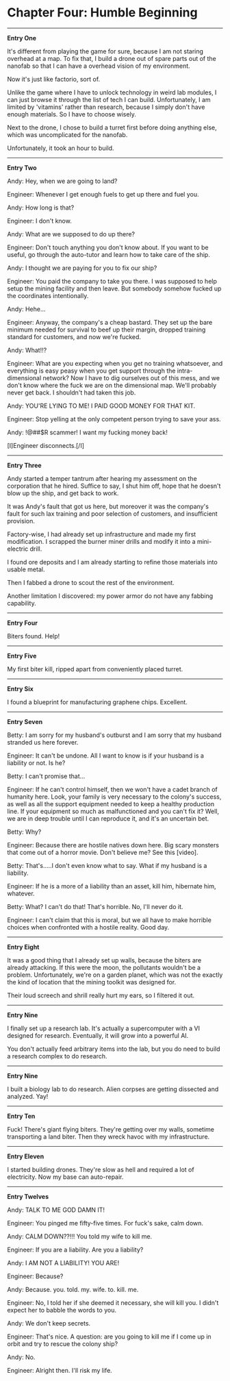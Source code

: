 # Chapter Four: Humble Beginning

***
**Entry One**

It's different from playing the game for sure, because I am not staring overhead at a map. To fix that, I build a drone out of spare parts out of the nanofab so that I can have a overhead vision of my environment.

Now it's just like factorio, sort of.

Unlike the game where I have to unlock technology in weird lab modules, I can just browse it through the list of tech I can build. Unfortunately, I am limited by 'vitamins' rather than research, because I simply don't have enough materials. So I have to choose wisely.

Next to the drone, I chose to build a turret first before doing anything else, which was uncomplicated for the nanofab.

Unfortunately, it took an hour to build.

***
**Entry Two**

Andy: Hey, when we are going to land?

Engineer: Whenever I get enough fuels to get up there and fuel you.

Andy: How long is that?

Engineer: I don't know.

Andy: What are we supposed to do up there?

Engineer: Don't touch anything you don't know about. If you want to be useful, go through the auto-tutor and learn how to take care of the ship.

Andy: I thought we are paying for you to fix our ship?

Engineer: You paid the company to take you there. I was supposed to help setup the mining facility and then leave. But somebody somehow fucked up the coordinates intentionally.

Andy: Hehe...

Engineer: Anyway, the company's a cheap bastard. They set up the bare minimum needed for survival to beef up their margin, dropped training standard for customers, and now we're fucked.

Andy: What!!?

Engineer: What are you expecting when you get no training whatsoever, and everything is easy peasy when you get support through the intra-dimensional network? Now I have to dig ourselves out of this mess, and we don't know where the fuck we are on the dimensional map. We'll probably never get back. I shouldn't had taken this job.

Andy: YOU'RE LYING TO ME! I PAID GOOD MONEY FOR THAT KIT.

Engineer: Stop yelling at the only competent person trying to save your ass.

Andy: !@##$R scammer! I want my fucking money back!

[I]Engineer disconnects.[/I]

***
**Entry Three**

Andy started a temper tantrum after hearing my assessment on the corporation that he hired. Suffice to say, I shut him off, hope that he doesn't blow up the ship, and get back to work.

It was Andy's fault that got us here, but moreover it was the company's fault for such lax training and poor selection of customers, and insufficient provision.

Factory-wise, I had already set up infrastructure and made my first modification. I scrapped the burner miner drills and modify it into a mini-electric drill.

I found ore deposits and I am already starting to refine those materials into usable metal.

Then I fabbed a drone to scout the rest of the environment.

Another limitation I discovered: my power armor do not have any fabbing capability.

***
**Entry Four**

Biters found. Help!

***
**Entry Five**

My first biter kill, ripped apart from conveniently placed turret.

***
**Entry Six**

I found a blueprint for manufacturing graphene chips. Excellent.

***
**Entry Seven**

Betty: I am sorry for my husband's outburst and I am sorry that my husband stranded us here forever.

Engineer: It can't be undone. All I want to know is if your husband is a liability or not. Is he?

Betty: I can't promise that...

Engineer: If he can't control himself, then we won't have a cadet branch of humanity here. Look, your family is very necessary to the colony's success, as well as all the support equipment needed to keep a healthy production line. If your equipment so much as malfunctioned and you can't fix it? Well, we are in deep trouble until I can reproduce it, and it's an uncertain bet.

Betty: Why?

Engineer: Because there are hostile natives down here. Big scary monsters that come out of a horror movie. Don't believe me? See this [video].

Betty: That's.....I don't even know what to say. What if my husband is a liability.

Engineer: If he is a more of a liability than an asset, kill him, hibernate him, whatever.

Betty: What? I can't do that! That's horrible. No, I'll never do it.

Engineer: I can't claim that this is moral, but we all have to make horrible choices when confronted with a hostile reality. Good day.

***
**Entry Eight**

It was a good thing that I already set up walls, because the biters are already attacking. If this were the moon, the pollutants wouldn't be a problem. Unfortunately, we're on a garden planet, which was not the exactly the kind of location that the mining toolkit was designed for.

Their loud screech and shrill really hurt my ears, so I filtered it out.

***
**Entry Nine**

I finally set up a research lab. It's actually a supercomputer with a VI designed for research. Eventually, it will grow into a powerful AI.

You don't actually feed arbitrary items into the lab, but you do need to build a research complex to do research.

***
**Entry Nine**

I built a biology lab to do research. Alien corpses are getting dissected and analyzed. Yay!

***
**Entry Ten**

Fuck! There's giant flying biters. They're getting over my walls, sometime transporting a land biter. Then they wreck havoc with my infrastructure.

***
**Entry Eleven**

I started building drones. They're slow as hell and required a lot of electricity. Now my base can auto-repair.

***
**Entry Twelves**

Andy: TALK TO ME GOD DAMN IT!

Engineer: You pinged me fifty-five times. For fuck's sake, calm down.

Andy: CALM DOWN??!!! You told my wife to kill me.

Engineer: If you are a liability. Are you a liability?

Andy: I AM NOT A LIABILITY! YOU ARE!

Engineer: Because?

Andy: Because. you. told. my. wife. to. kill. me.

Engineer: No, I told her if she deemed it necessary, she will kill you. I didn't expect her to babble the words to you.

Andy: We don't keep secrets.

Engineer: That's nice. A question: are you going to kill me if I come up in orbit and try to rescue the colony ship?

Andy: No.

Engineer: Alright then. I'll risk my life.
